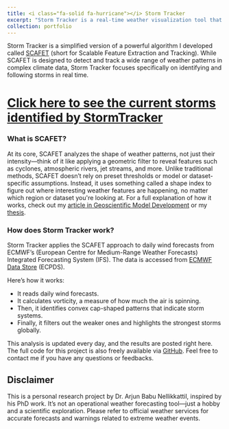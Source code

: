 ```yaml
---
title: <i class="fa-solid fa-hurricane"></i> Storm Tracker
excerpt: "Storm Tracker is a real-time weather visualization tool that detects powerful storms across the globe"
collection: portfolio
---
```

Storm Tracker is a simplified version of a powerful algorithm I developed called [SCAFET](https://github.com/nbarjun/SCAFET) (short for Scalable Feature Extraction and Tracking). While SCAFET is designed to detect and track a wide range of weather patterns in complex climate data, Storm Tracker focuses specifically on identifying and following storms in real time.
# [Click here to see the current storms identified by StormTracker](../../files/latest_storms.html)

### What is SCAFET?
At its core, SCAFET analyzes the shape of weather patterns, not just their intensity—think of it like applying a geometric filter to reveal features such as cyclones, atmospheric rivers, jet streams, and more. Unlike traditional methods, SCAFET doesn’t rely on preset thresholds or model or dataset-specific assumptions. Instead, it uses something called a shape index to figure out where interesting weather features are happening, no matter which region or dataset you're looking at. For a full explanation of how it works, check out my [article in Geoscientific Model Development](https://gmd.copernicus.org/articles/17/301/2024/) or my [thesis](https://www.researchgate.net/publication/391666823_Characteristics_of_Atmospheric_Rivers_of_the_Past_Present_and_Future). 

### How does Storm Tracker work?
Storm Tracker applies the SCAFET approach to daily wind forecasts from ECMWF’s (European Centre for Medium-Range Weather Forecasts) Integrated Forecasting System (IFS). The data is accessed from [ECMWF Data Store](https://data.ecmwf.int/forecasts/) (ECPDS). 

Here’s how it works:
* It reads daily wind forecasts.
* It calculates vorticity, a measure of how much the air is spinning.
* Then, it identifies convex cap-shaped patterns that indicate storm systems.
* Finally, it filters out the weaker ones and highlights the strongest storms globally.

This analysis is updated every day, and the results are posted right here. The full code for this project is also freely available via [GitHub](https://github.com/nbarjun/stormtracker). Feel free to contact me if you have any questions or feedbacks.

## Disclaimer
This is a personal research project by Dr. Arjun Babu Nellikkattil, inspired by his PhD work. It’s not an operational weather forecasting tool—just a hobby and a scientific exploration. Please refer to official weather services for accurate forecasts and warnings related to extreme weather events.